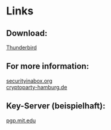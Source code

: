 # Links

## Download:  
[Thunderbird][4]

## For more information:  
[securityinabox.org][1]  
[cryptoparty-hamburg.de][2]

## Key-Server (beispielhaft):  
[pgp.mit.edu][3]


[1]: https://securityinabox.org
[2]: https://slides.cryptoparty-hamburg.de
[3]: https://pgp.mit.edu/
[4]: https://www.mozilla.org/en-US/thunderbird/all/
